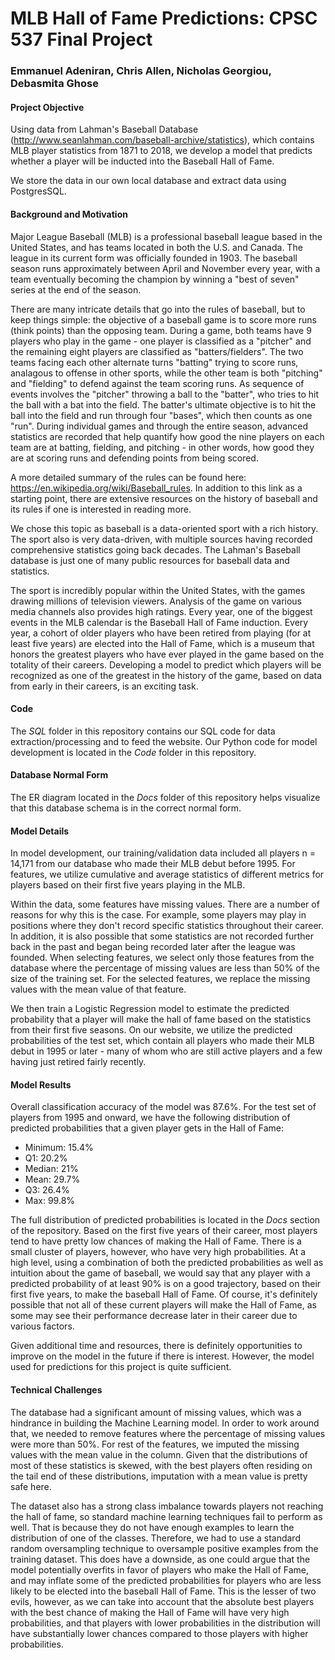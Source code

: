 # MLB Hall of Fame Predictions: CPSC 537 Final Project
### Emmanuel Adeniran, Chris Allen, Nicholas Georgiou, Debasmita Ghose

#### Project Objective

Using data from Lahman's Baseball Database (http://www.seanlahman.com/baseball-archive/statistics), which contains MLB player statistics from 1871 to 2018, we develop a model that predicts whether a player will be inducted into the Baseball Hall of Fame. 

We store the data in our own local database and extract data using PostgresSQL. 

#### Background and Motivation

Major League Baseball (MLB) is a professional baseball league based in the United States, and has teams located in both the U.S. and Canada. The league in its current form was officially founded in 1903. The baseball season runs approximately between April and November every year, with a team eventually becoming the champion by winning a "best of seven" series at the end of the season. 

There are many intricate details that go into the rules of baseball, but to keep things simple: the objective of a baseball game is to score more runs (think points) than the opposing team. During a game, both teams have 9 players who play in the game - one player is classified as a "pitcher" and the remaining eight players are classified as "batters/fielders". The two teams facing each other alternate turns "batting" trying to score runs, analagous to offense in other sports, while the other team is both "pitching" and "fielding" to defend against the team scoring runs. As sequence of events involves the "pitcher" throwing a ball to the "batter", who tries to hit the ball with a bat into the field. The batter's ultimate objective is to hit the ball into the field and run through four "bases", which then counts as one "run".  During individual games and through the entire season, advanced statistics are recorded that help quantify how good the nine players on each team are at batting, fielding, and pitching - in other words, how good they are at scoring runs and defending points from being scored. 

A more detailed summary of the rules can be found here: https://en.wikipedia.org/wiki/Baseball_rules. In addition to this link as a starting point, there are extensive resources on the history of baseball and its rules if one is interested in reading more. 

We chose this topic as baseball is a data-oriented sport with a rich history. The sport also is very data-driven, with multiple sources having recorded comprehensive statistics going back decades. The Lahman's Baseball database is just one of many public resources for baseball data and statistics. 

The sport is incredibly popular within the United States, with the games drawing millions of television viewers. Analysis of the game on various media channels also provides high ratings. Every year, one of the biggest events in the MLB calendar is the Baseball Hall of Fame induction. Every year, a cohort of older players who have been retired from playing (for at least five years) are elected into the Hall of Fame, which is a museum that honors the greatest players who have ever played in the game based on the totality of their careers. Developing a model to predict which players will be recognized as one of the greatest in the history of the game, based on data from early in their careers, is an exciting task. 

#### Code

The *SQL* folder in this repository contains our SQL code for data extraction/processing and to feed the website. Our Python code for model development is located in the *Code* folder in this repository.

#### Database Normal Form

The ER diagram located in the *Docs* folder of this repository helps visualize that this database schema is in the correct normal form. 

#### Model Details

In model development, our training/validation data included all players n = 14,171 from our database who made their MLB debut before 1995. For features, we utilize cumulative and average statistics of different metrics for players based on their first five years playing in the MLB. 

Within the data, some features have missing values. There are a number of reasons for why this is the case. For example, some players may play in positions where they don't record specific statistics throughout their career. In addition, it is also possible that some statistics are not recorded further back in the past and began being recorded later after the league was founded. When selecting features, we select only those features from the database where the percentage of missing values are less than 50% of the size of the training set. For the selected features, we replace the missing values with the mean value of that feature. 

We then train a Logistic Regression model to estimate the predicted probability that a player will make the hall of fame based on the statistics from their first five seasons. On our website, we utilize the predicted probabilities of the test set, which contain all players who made their MLB debut in 1995 or later - many of whom who are still active players and a few having just retired fairly recently. 

#### Model Results

Overall classification accuracy of the model was 87.6%. For the test set of players from 1995 and onward, we have the following distribution of predicted probabilities that a given player gets in the Hall of Fame:

- Minimum: 15.4%
- Q1: 20.2%
- Median: 21%
- Mean: 29.7%
- Q3: 26.4%
- Max: 99.8%

The full distribution of predicted probabilities is located in the *Docs* section of the repository. Based on the first five years of their career, most players tend to have pretty low chances of making the Hall of Fame. There is a small cluster of players, however, who have very high probabilities. At a high level, using a combination of both the predicted probabilities as well as intuition about the game of baseball, we would say that any player with a predicted probability of at least 90% is on a good trajectory, based on their first five years, to make the baseball Hall of Fame. Of course, it's definitely possible that not all of these current players will make the Hall of Fame, as some may see their performance decrease later in their career due to various factors. 

Given additional time and resources, there is definitely opportunities to improve on the model in the future if there is interest. However, the model used for predictions for this project is quite sufficient.  

#### Technical Challenges

The database had a significant amount of missing values, which was a hindrance in building the Machine Learning model. In order to work around that, we needed to remove features where the percentage of missing values were more than 50%. For rest of the features, we imputed the missing values with the mean value in the column. Given that the distributions of most of these statistics is skewed, with the best players often residing on the tail end of these distributions, imputation with a mean value is pretty safe here. 

The dataset also has a strong class imbalance towards players not reaching the hall of fame, so standard machine learning techniques fail to perform as well. That is because they do not have enough examples to learn the distribution of one of the classes. Therefore, we had to use a standard random oversampling technique to oversample positive examples from the training dataset. This does have a downside, as one could argue that the model potentially overfits in favor of players who make the Hall of Fame, and may inflate some of the predicted probabilities for players who are less likely to be elected into the baseball Hall of Fame. This is the lesser of two evils, however, as we can take into account that the absolute best players with the best chance of making the Hall of Fame will have very high probabilities, and that players with lower probabilities in the distribution will have substantially lower chances compared to those players with higher probabilities. 

